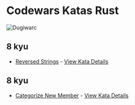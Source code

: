 <!-- @format -->

# Codewars Katas Rust

![Dugiwarc](https://www.codewars.com/users/tomoshimi/badges/large)

## 8 kyu

- [Reversed Strings](./ReversedStrings/index.rs) - [View Kata Details](https://www.codewars.com/kata/5168bb5dfe9a00b126000018/train/rust)

## 8 kyu

- [Categorize New Member](./CategorizeNewMember/index.rs) - [View Kata Details](https://www.codewars.com/kata/5502c9e7b3216ec63c0001aa/train/rust)
